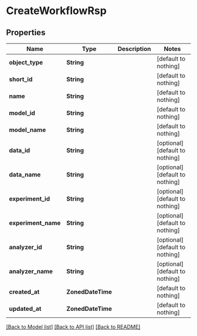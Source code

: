# CreateWorkflowRsp


## Properties
Name | Type | Description | Notes
------------ | ------------- | ------------- | -------------
**object_type** | **String** |  | [default to nothing]
**short_id** | **String** |  | [default to nothing]
**name** | **String** |  | [default to nothing]
**model_id** | **String** |  | [default to nothing]
**model_name** | **String** |  | [default to nothing]
**data_id** | **String** |  | [optional] [default to nothing]
**data_name** | **String** |  | [optional] [default to nothing]
**experiment_id** | **String** |  | [optional] [default to nothing]
**experiment_name** | **String** |  | [optional] [default to nothing]
**analyzer_id** | **String** |  | [optional] [default to nothing]
**analyzer_name** | **String** |  | [optional] [default to nothing]
**created_at** | **ZonedDateTime** |  | [default to nothing]
**updated_at** | **ZonedDateTime** |  | [default to nothing]


[[Back to Model list]](../README.md#models) [[Back to API list]](../README.md#api-endpoints) [[Back to README]](../README.md)


